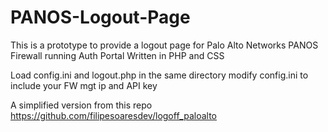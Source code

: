 # PANOS-Logout-Page

This is a prototype to provide a logout page for Palo Alto Networks PANOS Firewall running Auth Portal
Written in PHP and CSS

Load config.ini and logout.php in the same directory
modify config.ini to include your FW mgt ip and API key

A simplified version from this repo https://github.com/filipesoaresdev/logoff_paloalto
